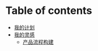 # Table of contents

* [我的计划](README.md)
* [我的灵感](wo-de-ling-gan/README.md)
  * [产品流程构建](wo-de-ling-gan/chan-pin-liu-cheng-gou-jian.md)


